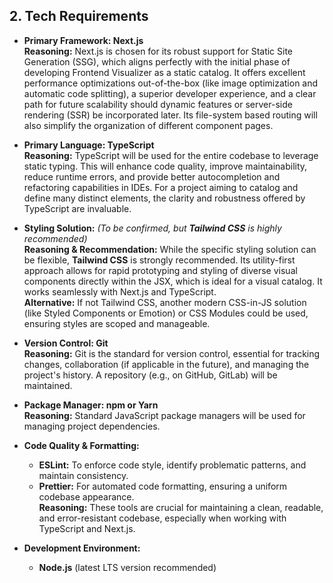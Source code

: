 ## 2. Tech Requirements

- **Primary Framework: Next.js**  
  **Reasoning:** Next.js is chosen for its robust support for Static Site Generation (SSG), which aligns perfectly with the initial phase of developing Frontend Visualizer as a static catalog. It offers excellent performance optimizations out-of-the-box (like image optimization and automatic code splitting), a superior developer experience, and a clear path for future scalability should dynamic features or server-side rendering (SSR) be incorporated later. Its file-system based routing will also simplify the organization of different component pages.

- **Primary Language: TypeScript**  
  **Reasoning:** TypeScript will be used for the entire codebase to leverage static typing. This will enhance code quality, improve maintainability, reduce runtime errors, and provide better autocompletion and refactoring capabilities in IDEs. For a project aiming to catalog and define many distinct elements, the clarity and robustness offered by TypeScript are invaluable.

- **Styling Solution:** *(To be confirmed, but **Tailwind CSS** is highly recommended)*  
  **Reasoning & Recommendation:** While the specific styling solution can be flexible, **Tailwind CSS** is strongly recommended. Its utility-first approach allows for rapid prototyping and styling of diverse visual components directly within the JSX, which is ideal for a visual catalog. It works seamlessly with Next.js and TypeScript.  
  **Alternative:** If not Tailwind CSS, another modern CSS-in-JS solution (like Styled Components or Emotion) or CSS Modules could be used, ensuring styles are scoped and manageable.

- **Version Control: Git**  
  **Reasoning:** Git is the standard for version control, essential for tracking changes, collaboration (if applicable in the future), and managing the project's history. A repository (e.g., on GitHub, GitLab) will be maintained.

- **Package Manager: npm or Yarn**  
  **Reasoning:** Standard JavaScript package managers will be used for managing project dependencies.

- **Code Quality & Formatting:**  
  - **ESLint:** To enforce code style, identify problematic patterns, and maintain consistency.  
  - **Prettier:** For automated code formatting, ensuring a uniform codebase appearance.  
  **Reasoning:** These tools are crucial for maintaining a clean, readable, and error-resistant codebase, especially when working with TypeScript and Next.js.

- **Development Environment:**  
  - **Node.js** (latest LTS version recommended)

